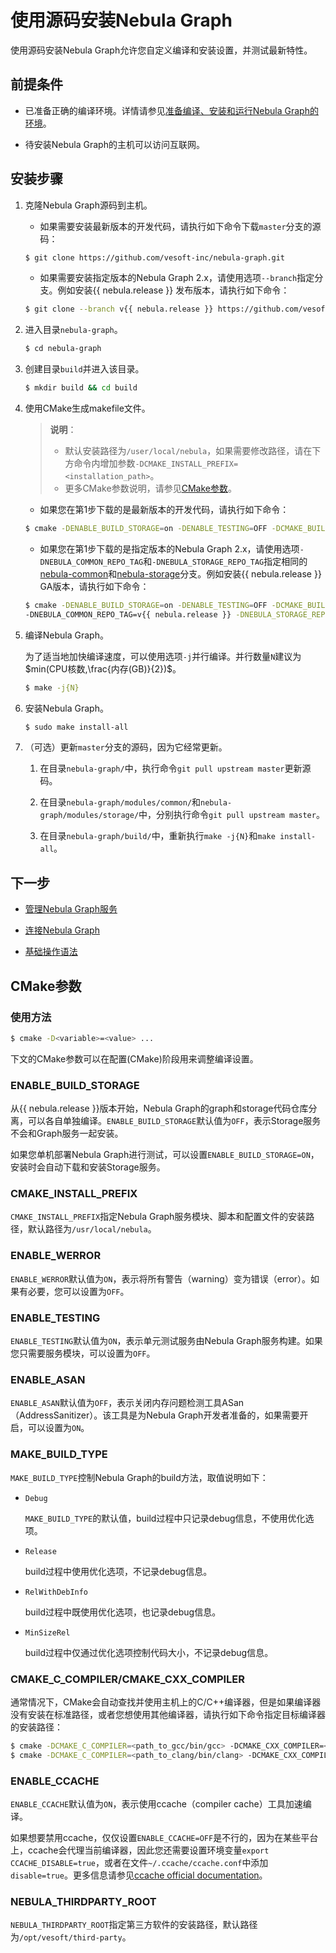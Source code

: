 # 使用源码安装Nebula Graph

使用源码安装Nebula Graph允许您自定义编译和安装设置，并测试最新特性。

## 前提条件

- 已准备正确的编译环境。详情请参见[准备编译、安装和运行Nebula Graph的环境](../1.resource-preparations.md)。

- 待安装Nebula Graph的主机可以访问互联网。

## 安装步骤

1. 克隆Nebula Graph源码到主机。

    - 如果需要安装最新版本的开发代码，请执行如下命令下载`master`分支的源码：

    ```bash
    $ git clone https://github.com/vesoft-inc/nebula-graph.git
    ```

    - 如果需要安装指定版本的Nebula Graph 2.x，请使用选项`--branch`指定分支。例如安装{{ nebula.release }} 发布版本，请执行如下命令：

    ```bash
    $ git clone --branch v{{ nebula.release }} https://github.com/vesoft-inc/nebula-graph.git
    ```

2. 进入目录`nebula-graph`。

    ```bash
    $ cd nebula-graph
    ```

3. 创建目录`build`并进入该目录。

    ```bash
    $ mkdir build && cd build
    ```

4. 使用CMake生成makefile文件。

    >**说明**：
    >
    >- 默认安装路径为`/user/local/nebula`，如果需要修改路径，请在下方命令内增加参数`-DCMAKE_INSTALL_PREFIX=<installation_path>`。
    >- 更多CMake参数说明，请参见[CMake参数](#cmake)。

    - 如果您在第1步下载的是最新版本的开发代码，请执行如下命令：

    ```bash
    $ cmake -DENABLE_BUILD_STORAGE=on -DENABLE_TESTING=OFF -DCMAKE_BUILD_TYPE=Release ..
    ```

    - 如果您在第1步下载的是指定版本的Nebula Graph 2.x，请使用选项`-DNEBULA_COMMON_REPO_TAG`和`-DNEBULA_STORAGE_REPO_TAG`指定相同的[nebula-common](https://github.com/vesoft-inc/nebula-common)和[nebula-storage](https://github.com/vesoft-inc/nebula-storage)分支。例如安装{{ nebula.release }} GA版本，请执行如下命令：

    ```bash
    $ cmake -DENABLE_BUILD_STORAGE=on -DENABLE_TESTING=OFF -DCMAKE_BUILD_TYPE=Release \
    -DNEBULA_COMMON_REPO_TAG=v{{ nebula.release }} -DNEBULA_STORAGE_REPO_TAG=v{{ nebula.release }} ..
    ```

5. 编译Nebula Graph。

    为了适当地加快编译速度，可以使用选项`-j`并行编译。并行数量`N`建议为$min(CPU核数,\frac{内存(GB)}{2})$。

    ```bash
    $ make -j{N}
    ```
6. 安装Nebula Graph。

    ```bash
    $ sudo make install-all
    ```

7. （可选）更新`master`分支的源码，因为它经常更新。

    1. 在目录`nebula-graph/`中，执行命令`git pull upstream master`更新源码。

    2. 在目录`nebula-graph/modules/common/`和`nebula-graph/modules/storage/`中，分别执行命令`git pull upstream master`。

    3. 在目录`nebula-graph/build/`中，重新执行`make -j{N}`和`make install-all`。

## 下一步

- [管理Nebula Graph服务](../../2.quick-start/5.start-stop-service.md)

- [连接Nebula Graph](../../2.quick-start/3.connect-to-nebula-graph.md)

- [基础操作语法](../../2.quick-start/4.nebula-graph-crud.md)

## CMake参数

### 使用方法

```bash
$ cmake -D<variable>=<value> ...
```

下文的CMake参数可以在配置(CMake)阶段用来调整编译设置。

### ENABLE_BUILD_STORAGE

从{{ nebula.release }}版本开始，Nebula Graph的graph和storage代码仓库分离，可以各自单独编译。`ENABLE_BUILD_STORAGE`默认值为`OFF`，表示Storage服务不会和Graph服务一起安装。

如果您单机部署Nebula Graph进行测试，可以设置`ENABLE_BUILD_STORAGE=ON`，安装时会自动下载和安装Storage服务。

### CMAKE_INSTALL_PREFIX

`CMAKE_INSTALL_PREFIX`指定Nebula Graph服务模块、脚本和配置文件的安装路径，默认路径为`/usr/local/nebula`。

### ENABLE_WERROR

`ENABLE_WERROR`默认值为`ON`，表示将所有警告（warning）变为错误（error）。如果有必要，您可以设置为`OFF`。

### ENABLE_TESTING

`ENABLE_TESTING`默认值为`ON`，表示单元测试服务由Nebula Graph服务构建。如果您只需要服务模块，可以设置为`OFF`。

### ENABLE_ASAN

`ENABLE_ASAN`默认值为`OFF`，表示关闭内存问题检测工具ASan（AddressSanitizer）。该工具是为Nebula Graph开发者准备的，如果需要开启，可以设置为`ON`。

### MAKE_BUILD_TYPE

`MAKE_BUILD_TYPE`控制Nebula Graph的build方法，取值说明如下：

- `Debug`

    `MAKE_BUILD_TYPE`的默认值，build过程中只记录debug信息，不使用优化选项。

- `Release`

    build过程中使用优化选项，不记录debug信息。

- `RelWithDebInfo`

    build过程中既使用优化选项，也记录debug信息。

- `MinSizeRel`

    build过程中仅通过优化选项控制代码大小，不记录debug信息。

### CMAKE_C_COMPILER/CMAKE_CXX_COMPILER

通常情况下，CMake会自动查找并使用主机上的C/C++编译器，但是如果编译器没有安装在标准路径，或者您想使用其他编译器，请执行如下命令指定目标编译器的安装路径：

```bash
$ cmake -DCMAKE_C_COMPILER=<path_to_gcc/bin/gcc> -DCMAKE_CXX_COMPILER=<path_to_gcc/bin/g++> ..
$ cmake -DCMAKE_C_COMPILER=<path_to_clang/bin/clang> -DCMAKE_CXX_COMPILER=<path_to_clang/bin/clang++> ..
```

### ENABLE_CCACHE

`ENABLE_CCACHE`默认值为`ON`，表示使用ccache（compiler cache）工具加速编译。

如果想要禁用ccache，仅仅设置`ENABLE_CCACHE=OFF`是不行的，因为在某些平台上，ccache会代理当前编译器，因此您还需要设置环境变量`export CCACHE_DISABLE=true`，或者在文件`~/.ccache/ccache.conf`中添加`disable=true`。更多信息请参见[ccache official documentation](https://ccache.dev/manual/3.7.6.html)。

### NEBULA_THIRDPARTY_ROOT

`NEBULA_THIRDPARTY_ROOT`指定第三方软件的安装路径，默认路径为`/opt/vesoft/third-party`。
